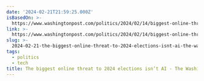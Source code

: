 ```yaml
---
date: '2024-02-21T21:59:25.000Z'
isBasedOn: >-
  https://www.washingtonpost.com/politics/2024/02/14/biggest-online-threat-2024-elections-isnt-ai/
link: >-
  https://www.washingtonpost.com/politics/2024/02/14/biggest-online-threat-2024-elections-isnt-ai/
slug: >-
  2024-02-21-the-biggest-online-threat-to-2024-elections-isnt-ai-the-washington-post
tags:
  - politics
  - tech
title: The biggest online threat to 2024 elections isn’t AI - The Washington Post
---
```


